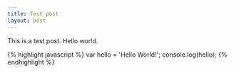 ```yaml
---
title: Test post
layout: post
---
```

This is a test post. Hello world.

{% highlight javascript %}
var hello = 'Hello World!';
console.log(hello);
{% endhighlight %}
